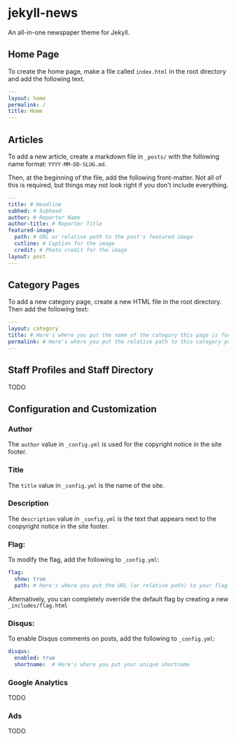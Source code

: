 # jekyll-news
An all-in-one newspaper theme for Jekyll.

## Home Page
To create the home page, make a file called `index.html` in the root directory and add the following text.
```yml
---
layout: home
permalink: /
title: Home
---
```

## Articles
To add a new article, create a markdown file in `_posts/` with the following name format: `YYYY-MM-DD-SLUG.md`.

Then, at the beginning of the file, add the following front-matter.  Not all of this is required, but things may not look right if you don't include everything.

```yml
---
title: # Headline
subhed: # Subhead
author: # Reporter Name
author-title: # Reporter Title
featured-image: 
  path: # URL or relative path to the post's featured image
  cutline: # Caption for the image
  credit: # Photo credit for the image
layout: post
---
```

## Category Pages
To add a new category page, create a new HTML file in the root directory. Then add the following text:
```yaml
---
layout: category
title: # Here's where you put the name of the category this page is for.
permalink: # Here's where you put the relative path to this category page.
---
```

## Staff Profiles and Staff Directory
TODO

## Configuration and Customization
### Author
The `author` value in `_config.yml` is used for the copyright notice in the site footer.
### Title
The `title` value in `_config.yml` is the name of the site.
### Description
The `description` value in `_config.yml` is the text that appears next to the coopyright notice in the site footer.
### Flag:
To modify the flag, add the following to `_config.yml`:
```yaml
flag:
  show: true
  path: # Here's where you put the URL (or relative path) to your flag image
```
Alternatively, you can completely override the default flag by creating a new `_includes/flag.html`
### Disqus:
To enable Disqus comments on posts, add the following to `_config.yml`:
```yaml
disqus:
  enabled: true
  shortname:  # Here's where you put your unique shortname
```
### Google Analytics
TODO
### Ads
TODO